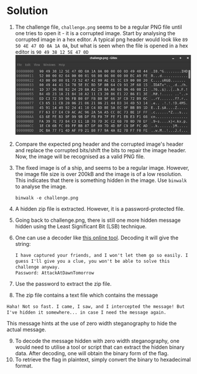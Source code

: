# Solution

1. The challenge file, `challenge.png` seems to be a regular PNG file until one tries to open it - it is a corrupted image. Start by analysing the corrupted image in a hex editor. A typical png header would look like `89 50 4E 47 0D 0A 1A 0A`, but what is seen when the file is opened in a hex editor is `90 49 38 12 5E 47 0D`
   ![PNGHeader](pngheader.png)
2. Compare the expected png header and the corrupted image's header and replace the corrupted bits/shift the bits to repair the image header. Now, the image will be recognised as a valid PNG file.
3. The fixed image is of a ship, and seems to be a regular image. However, the image file size is over 200kB and the image is of a low resolution. This indicates that there is something hidden in the image. Use `binwalk` to analyse the image.
   ```
   binwalk -e challenge.png
   ```
4. A hidden zip file is extracted. However, it is a password-protected file.
5. Going back to challenge.png, there is still one more hidden message hidden using the Least Significant Bit (LSB) technique.
6. One can use a decoder like [this online tool](https://stylesuxx.github.io/steganography/). Decoding it will give the string:

   ```
   I have captured your friends, and I won't let them go so easily. I guess I'll give you a clue, you won't be able to solve this challenge anyway.
   Password: AttackAtDawnTomorrow
   ```
7. Use the password to extract the zip file.
8. The zip file contains a text file which contains the message
```
Haha! Not so fast. I came, I saw, and I intercepted the message! But I've hidden it somewhere... in case I need the message again.
```
This message hints at the use of zero width steganography to hide the actual message. 

9. To decode the message hidden with zero width steganography, one would need to utilise a tool or script that can extract the hidden binary data. After decoding, one will obtain the binary form of the flag.
10. To retrieve the flag in plaintext, simply convert the binary to hexadecimal format.
